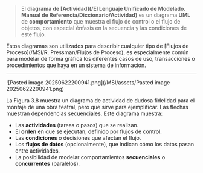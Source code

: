 > El **diagrama de [Actividad](/El Lenguaje Unificado de Modelado. Manual de Referencia/Diccionario/Actividad)** es un diagrama **UML** de **comportamiento** que muestra el flujo de control o el flujo de objetos, con especial énfasis en la secuencia y las condiciones de este flujo.

Estos diagramas son utilizados para describir cualquier tipo de [Flujos de Proceso](/MSI/R. Pressman/Flujos de Proceso), es especialmente común para modelar de forma gráfica los diferentes casos de uso, transacciones o procedimientos que haya en un sistema de información. 
****

![Pasted image 20250622200941.png](/MSI/assets/Pasted image 20250622200941.png)

La Figura 3.8 muestra un diagrama de actividad de dudosa fidelidad para el montaje de una obra teatral, pero que sirve para ejemplificar.
Las flechas muestran dependencias secuenciales.
Este diagrama muestra:

- Las **actividades** (tareas o pasos) que se realizan.
- El **orden** en que se ejecutan, definido por flujos de control.
- Las **condiciones** o decisiones que afectan el flujo.
- Los **flujos de datos** (opcionalmente), que indican cómo los datos pasan entre actividades.
- La posibilidad de modelar comportamientos **secuenciales** o **concurrentes** (paralelos).